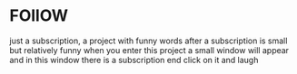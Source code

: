 # FOllOW
just a subscription, a project with funny words after a subscription is small but relatively funny
when you enter this project a small window will appear and in this window there is a subscription end click on it and laugh
